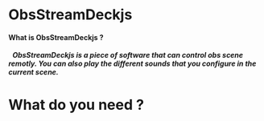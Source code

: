 # ObsStreamDeckjs

#### What is ObsStreamDeckjs ?

&nbsp;&nbsp;*__ObsStreamDeckjs is a piece of software that can control obs scene remotly. You can also play the different sounds that you configure in the current scene.__* <br>

# What do you need ?